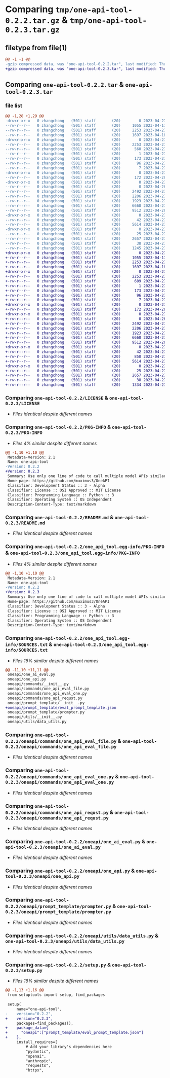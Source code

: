 # Comparing `tmp/one-api-tool-0.2.2.tar.gz` & `tmp/one-api-tool-0.2.3.tar.gz`

## filetype from file(1)

```diff
@@ -1 +1 @@
-gzip compressed data, was "one-api-tool-0.2.2.tar", last modified: Thu Apr 27 11:29:21 2023, max compression
+gzip compressed data, was "one-api-tool-0.2.3.tar", last modified: Thu Apr 27 11:36:51 2023, max compression
```

## Comparing `one-api-tool-0.2.2.tar` & `one-api-tool-0.2.3.tar`

### file list

```diff
@@ -1,28 +1,29 @@
-drwxr-xr-x   0 zhangchong   (501) staff       (20)        0 2023-04-27 11:29:21.553032 one-api-tool-0.2.2/
--rw-r--r--   0 zhangchong   (501) staff       (20)     1055 2023-04-17 11:33:07.000000 one-api-tool-0.2.2/LICENSE
--rw-r--r--   0 zhangchong   (501) staff       (20)     2253 2023-04-27 11:29:21.552875 one-api-tool-0.2.2/PKG-INFO
--rw-r--r--   0 zhangchong   (501) staff       (20)     1697 2023-04-18 03:55:54.000000 one-api-tool-0.2.2/README.md
-drwxr-xr-x   0 zhangchong   (501) staff       (20)        0 2023-04-27 11:29:21.549750 one-api-tool-0.2.2/one_api_tool.egg-info/
--rw-r--r--   0 zhangchong   (501) staff       (20)     2253 2023-04-27 11:29:21.000000 one-api-tool-0.2.2/one_api_tool.egg-info/PKG-INFO
--rw-r--r--   0 zhangchong   (501) staff       (20)      560 2023-04-27 11:29:21.000000 one-api-tool-0.2.2/one_api_tool.egg-info/SOURCES.txt
--rw-r--r--   0 zhangchong   (501) staff       (20)        1 2023-04-27 11:29:21.000000 one-api-tool-0.2.2/one_api_tool.egg-info/dependency_links.txt
--rw-r--r--   0 zhangchong   (501) staff       (20)      173 2023-04-27 11:29:21.000000 one-api-tool-0.2.2/one_api_tool.egg-info/entry_points.txt
--rw-r--r--   0 zhangchong   (501) staff       (20)       96 2023-04-27 11:29:21.000000 one-api-tool-0.2.2/one_api_tool.egg-info/requires.txt
--rw-r--r--   0 zhangchong   (501) staff       (20)        7 2023-04-27 11:29:21.000000 one-api-tool-0.2.2/one_api_tool.egg-info/top_level.txt
-drwxr-xr-x   0 zhangchong   (501) staff       (20)        0 2023-04-27 11:29:21.550373 one-api-tool-0.2.2/oneapi/
--rw-r--r--   0 zhangchong   (501) staff       (20)      172 2023-04-26 09:02:00.000000 one-api-tool-0.2.2/oneapi/__init__.py
-drwxr-xr-x   0 zhangchong   (501) staff       (20)        0 2023-04-27 11:29:21.551392 one-api-tool-0.2.2/oneapi/commands/
--rw-r--r--   0 zhangchong   (501) staff       (20)        0 2023-04-26 09:00:27.000000 one-api-tool-0.2.2/oneapi/commands/__init__.py
--rw-r--r--   0 zhangchong   (501) staff       (20)     2492 2023-04-27 09:10:04.000000 one-api-tool-0.2.2/oneapi/commands/one_api_eval_file.py
--rw-r--r--   0 zhangchong   (501) staff       (20)     2206 2023-04-27 10:07:56.000000 one-api-tool-0.2.2/oneapi/commands/one_api_eval_one.py
--rw-r--r--   0 zhangchong   (501) staff       (20)     1923 2023-04-27 08:57:27.000000 one-api-tool-0.2.2/oneapi/commands/one_api_requst.py
--rw-r--r--   0 zhangchong   (501) staff       (20)     6668 2023-04-27 11:29:05.000000 one-api-tool-0.2.2/oneapi/one_ai_eval.py
--rw-r--r--   0 zhangchong   (501) staff       (20)     9512 2023-04-26 11:27:45.000000 one-api-tool-0.2.2/oneapi/one_api.py
-drwxr-xr-x   0 zhangchong   (501) staff       (20)        0 2023-04-27 11:29:21.551893 one-api-tool-0.2.2/oneapi/prompt_template/
--rw-r--r--   0 zhangchong   (501) staff       (20)       42 2023-04-27 09:08:42.000000 one-api-tool-0.2.2/oneapi/prompt_template/__init__.py
--rw-r--r--   0 zhangchong   (501) staff       (20)     5614 2023-04-27 09:51:38.000000 one-api-tool-0.2.2/oneapi/prompt_template/prompter.py
-drwxr-xr-x   0 zhangchong   (501) staff       (20)        0 2023-04-27 11:29:21.552501 one-api-tool-0.2.2/oneapi/utils/
--rw-r--r--   0 zhangchong   (501) staff       (20)       25 2023-04-27 02:46:39.000000 one-api-tool-0.2.2/oneapi/utils/__init__.py
--rw-r--r--   0 zhangchong   (501) staff       (20)     2657 2023-04-27 02:20:51.000000 one-api-tool-0.2.2/oneapi/utils/data_utils.py
--rw-r--r--   0 zhangchong   (501) staff       (20)       38 2023-04-27 11:29:21.553078 one-api-tool-0.2.2/setup.cfg
--rw-r--r--   0 zhangchong   (501) staff       (20)     1245 2023-04-27 11:26:59.000000 one-api-tool-0.2.2/setup.py
+drwxr-xr-x   0 zhangchong   (501) staff       (20)        0 2023-04-27 11:36:51.165367 one-api-tool-0.2.3/
+-rw-r--r--   0 zhangchong   (501) staff       (20)     1055 2023-04-17 11:33:07.000000 one-api-tool-0.2.3/LICENSE
+-rw-r--r--   0 zhangchong   (501) staff       (20)     2253 2023-04-27 11:36:51.165185 one-api-tool-0.2.3/PKG-INFO
+-rw-r--r--   0 zhangchong   (501) staff       (20)     1697 2023-04-18 03:55:54.000000 one-api-tool-0.2.3/README.md
+drwxr-xr-x   0 zhangchong   (501) staff       (20)        0 2023-04-27 11:36:51.160107 one-api-tool-0.2.3/one_api_tool.egg-info/
+-rw-r--r--   0 zhangchong   (501) staff       (20)     2253 2023-04-27 11:36:51.000000 one-api-tool-0.2.3/one_api_tool.egg-info/PKG-INFO
+-rw-r--r--   0 zhangchong   (501) staff       (20)      609 2023-04-27 11:36:51.000000 one-api-tool-0.2.3/one_api_tool.egg-info/SOURCES.txt
+-rw-r--r--   0 zhangchong   (501) staff       (20)        1 2023-04-27 11:36:51.000000 one-api-tool-0.2.3/one_api_tool.egg-info/dependency_links.txt
+-rw-r--r--   0 zhangchong   (501) staff       (20)      173 2023-04-27 11:36:51.000000 one-api-tool-0.2.3/one_api_tool.egg-info/entry_points.txt
+-rw-r--r--   0 zhangchong   (501) staff       (20)       96 2023-04-27 11:36:51.000000 one-api-tool-0.2.3/one_api_tool.egg-info/requires.txt
+-rw-r--r--   0 zhangchong   (501) staff       (20)        7 2023-04-27 11:36:51.000000 one-api-tool-0.2.3/one_api_tool.egg-info/top_level.txt
+drwxr-xr-x   0 zhangchong   (501) staff       (20)        0 2023-04-27 11:36:51.160853 one-api-tool-0.2.3/oneapi/
+-rw-r--r--   0 zhangchong   (501) staff       (20)      172 2023-04-26 09:02:00.000000 one-api-tool-0.2.3/oneapi/__init__.py
+drwxr-xr-x   0 zhangchong   (501) staff       (20)        0 2023-04-27 11:36:51.162036 one-api-tool-0.2.3/oneapi/commands/
+-rw-r--r--   0 zhangchong   (501) staff       (20)        0 2023-04-26 09:00:27.000000 one-api-tool-0.2.3/oneapi/commands/__init__.py
+-rw-r--r--   0 zhangchong   (501) staff       (20)     2492 2023-04-27 09:10:04.000000 one-api-tool-0.2.3/oneapi/commands/one_api_eval_file.py
+-rw-r--r--   0 zhangchong   (501) staff       (20)     2206 2023-04-27 10:07:56.000000 one-api-tool-0.2.3/oneapi/commands/one_api_eval_one.py
+-rw-r--r--   0 zhangchong   (501) staff       (20)     1923 2023-04-27 08:57:27.000000 one-api-tool-0.2.3/oneapi/commands/one_api_requst.py
+-rw-r--r--   0 zhangchong   (501) staff       (20)     6668 2023-04-27 11:29:05.000000 one-api-tool-0.2.3/oneapi/one_ai_eval.py
+-rw-r--r--   0 zhangchong   (501) staff       (20)     9512 2023-04-26 11:27:45.000000 one-api-tool-0.2.3/oneapi/one_api.py
+drwxr-xr-x   0 zhangchong   (501) staff       (20)        0 2023-04-27 11:36:51.163661 one-api-tool-0.2.3/oneapi/prompt_template/
+-rw-r--r--   0 zhangchong   (501) staff       (20)       42 2023-04-27 09:08:42.000000 one-api-tool-0.2.3/oneapi/prompt_template/__init__.py
+-rw-r--r--   0 zhangchong   (501) staff       (20)      858 2023-04-27 11:27:56.000000 one-api-tool-0.2.3/oneapi/prompt_template/eval_prompt_template.json
+-rw-r--r--   0 zhangchong   (501) staff       (20)     5614 2023-04-27 09:51:38.000000 one-api-tool-0.2.3/oneapi/prompt_template/prompter.py
+drwxr-xr-x   0 zhangchong   (501) staff       (20)        0 2023-04-27 11:36:51.164819 one-api-tool-0.2.3/oneapi/utils/
+-rw-r--r--   0 zhangchong   (501) staff       (20)       25 2023-04-27 02:46:39.000000 one-api-tool-0.2.3/oneapi/utils/__init__.py
+-rw-r--r--   0 zhangchong   (501) staff       (20)     2657 2023-04-27 02:20:51.000000 one-api-tool-0.2.3/oneapi/utils/data_utils.py
+-rw-r--r--   0 zhangchong   (501) staff       (20)       38 2023-04-27 11:36:51.165413 one-api-tool-0.2.3/setup.cfg
+-rw-r--r--   0 zhangchong   (501) staff       (20)     1334 2023-04-27 11:36:50.000000 one-api-tool-0.2.3/setup.py
```

### Comparing `one-api-tool-0.2.2/LICENSE` & `one-api-tool-0.2.3/LICENSE`

 * *Files identical despite different names*

### Comparing `one-api-tool-0.2.2/PKG-INFO` & `one-api-tool-0.2.3/PKG-INFO`

 * *Files 4% similar despite different names*

```diff
@@ -1,10 +1,10 @@
 Metadata-Version: 2.1
 Name: one-api-tool
-Version: 0.2.2
+Version: 0.2.3
 Summary: Use only one line of code to call multiple model APIs similar to ChatGPT. Currently supported: Azure OpenAI Resource endpoint API, OpenAI Official API, and Anthropic Claude series model API.
 Home-page: https://github.com/muximus3/OneAPI
 Classifier: Development Status :: 3 - Alpha
 Classifier: License :: OSI Approved :: MIT License
 Classifier: Programming Language :: Python :: 3
 Classifier: Operating System :: OS Independent
 Description-Content-Type: text/markdown
```

### Comparing `one-api-tool-0.2.2/README.md` & `one-api-tool-0.2.3/README.md`

 * *Files identical despite different names*

### Comparing `one-api-tool-0.2.2/one_api_tool.egg-info/PKG-INFO` & `one-api-tool-0.2.3/one_api_tool.egg-info/PKG-INFO`

 * *Files 4% similar despite different names*

```diff
@@ -1,10 +1,10 @@
 Metadata-Version: 2.1
 Name: one-api-tool
-Version: 0.2.2
+Version: 0.2.3
 Summary: Use only one line of code to call multiple model APIs similar to ChatGPT. Currently supported: Azure OpenAI Resource endpoint API, OpenAI Official API, and Anthropic Claude series model API.
 Home-page: https://github.com/muximus3/OneAPI
 Classifier: Development Status :: 3 - Alpha
 Classifier: License :: OSI Approved :: MIT License
 Classifier: Programming Language :: Python :: 3
 Classifier: Operating System :: OS Independent
 Description-Content-Type: text/markdown
```

### Comparing `one-api-tool-0.2.2/one_api_tool.egg-info/SOURCES.txt` & `one-api-tool-0.2.3/one_api_tool.egg-info/SOURCES.txt`

 * *Files 16% similar despite different names*

```diff
@@ -11,10 +11,11 @@
 oneapi/one_ai_eval.py
 oneapi/one_api.py
 oneapi/commands/__init__.py
 oneapi/commands/one_api_eval_file.py
 oneapi/commands/one_api_eval_one.py
 oneapi/commands/one_api_requst.py
 oneapi/prompt_template/__init__.py
+oneapi/prompt_template/eval_prompt_template.json
 oneapi/prompt_template/prompter.py
 oneapi/utils/__init__.py
 oneapi/utils/data_utils.py
```

### Comparing `one-api-tool-0.2.2/oneapi/commands/one_api_eval_file.py` & `one-api-tool-0.2.3/oneapi/commands/one_api_eval_file.py`

 * *Files identical despite different names*

### Comparing `one-api-tool-0.2.2/oneapi/commands/one_api_eval_one.py` & `one-api-tool-0.2.3/oneapi/commands/one_api_eval_one.py`

 * *Files identical despite different names*

### Comparing `one-api-tool-0.2.2/oneapi/commands/one_api_requst.py` & `one-api-tool-0.2.3/oneapi/commands/one_api_requst.py`

 * *Files identical despite different names*

### Comparing `one-api-tool-0.2.2/oneapi/one_ai_eval.py` & `one-api-tool-0.2.3/oneapi/one_ai_eval.py`

 * *Files identical despite different names*

### Comparing `one-api-tool-0.2.2/oneapi/one_api.py` & `one-api-tool-0.2.3/oneapi/one_api.py`

 * *Files identical despite different names*

### Comparing `one-api-tool-0.2.2/oneapi/prompt_template/prompter.py` & `one-api-tool-0.2.3/oneapi/prompt_template/prompter.py`

 * *Files identical despite different names*

### Comparing `one-api-tool-0.2.2/oneapi/utils/data_utils.py` & `one-api-tool-0.2.3/oneapi/utils/data_utils.py`

 * *Files identical despite different names*

### Comparing `one-api-tool-0.2.2/setup.py` & `one-api-tool-0.2.3/setup.py`

 * *Files 16% similar despite different names*

```diff
@@ -1,13 +1,16 @@
 from setuptools import setup, find_packages
 
 setup(
     name="one-api-tool",
-    version="0.2.2",
+    version="0.2.3",
     packages=find_packages(),
+    package_data={
+      "oneapi":["prompt_template/eval_prompt_template.json"]  
+    },
     install_requires=[
         # Add your library's dependencies here
         "pydantic",
         "openai",
         "anthropic",
         "requests",
         "httpx",
```

